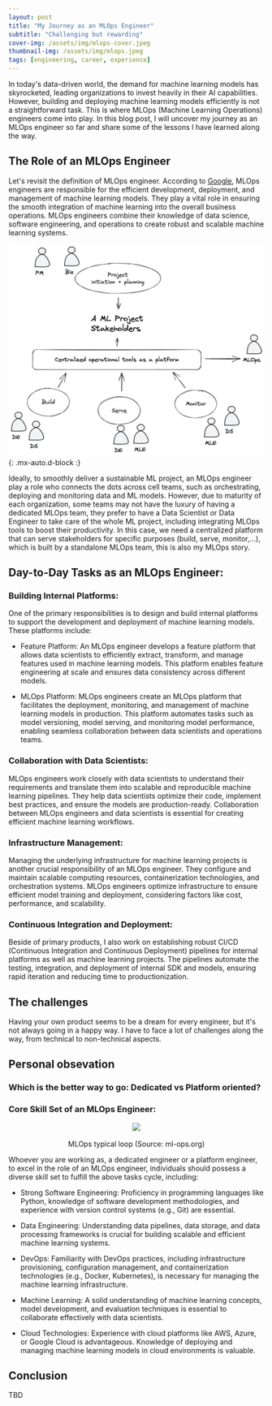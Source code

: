 ```yaml
---
layout: post
title: "My Journey as an MLOps Engineer"
subtitle: "Challenging but rewarding"
cover-img: /assets/img/mlops-cover.jpeg
thumbnail-img: /assets/img/mlops.jpeg
tags: [engineering, career, experience]
---
```


In today's data-driven world, the demand for machine learning models has skyrocketed, leading organizations to invest heavily in their AI capabilities. However, building and deploying machine learning models efficiently is not a straightforward task. This is where MLOps (Machine Learning Operations) engineers come into play. In this blog post, I will uncover my journey as an MLOps engineer so far and share some of the lessons I have learned along the way.


## The Role of an MLOps Engineer

Let's revisit the definition of MLOps engineer. According to [Google](https://cloud.google.com/solutions/machine-learning/mlops-continuous-delivery-and-automation-pipelines-in-machine-learning), MLOps engineers are responsible for the efficient development, deployment, and management of machine learning models. They play a vital role in ensuring the smooth integration of machine learning into the overall business operations. MLOps engineers combine their knowledge of data science, software engineering, and operations to create robust and scalable machine learning systems.

![ML Project stakeholders](/assets/img/ml-stakeholders.png){: .mx-auto.d-block :}

Ideally, to smoothly deliver a sustainable ML project, an MLOps engineer play a role who connects the dots across cell teams, such as orchestrating, deploying and monitoring data and ML models. However, due to maturity of each organization, some teams may not have the luxury of having a dedicated MLOps team, they prefer to have a Data Scientist or Data Engineer to take care of the whole ML project, including integrating MLOps tools to boost their productivity. In this case, we need a centralized platform that can serve stakeholders for specific purposes (build, serve, monitor,...), which is built by a standalone MLOps team, this is also my MLOps story.

## Day-to-Day Tasks as an MLOps Engineer:

### Building Internal Platforms:
One of the primary responsibilities is to design and build internal platforms to support the development and deployment of machine learning models. These platforms include:

- Feature Platform: An MLOps engineer develops a feature platform that allows data scientists to efficiently extract, transform, and manage features used in machine learning models. This platform enables feature engineering at scale and ensures data consistency across different models.

- MLOps Platform: MLOps engineers create an MLOps platform that facilitates the deployment, monitoring, and management of machine learning models in production. This platform automates tasks such as model versioning, model serving, and monitoring model performance, enabling seamless collaboration between data scientists and operations teams.

### Collaboration with Data Scientists:
MLOps engineers work closely with data scientists to understand their requirements and translate them into scalable and reproducible machine learning pipelines. They help data scientists optimize their code, implement best practices, and ensure the models are production-ready. Collaboration between MLOps engineers and data scientists is essential for creating efficient machine learning workflows.

### Infrastructure Management:
Managing the underlying infrastructure for machine learning projects is another crucial responsibility of an MLOps engineer. They configure and maintain scalable computing resources, containerization technologies, and orchestration systems. MLOps engineers optimize infrastructure to ensure efficient model training and deployment, considering factors like cost, performance, and scalability.

### Continuous Integration and Deployment:
Beside of primary products, I also work on establishing robust CI/CD (Continuous Integration and Continuous Deployment) pipelines for internal platforms as well as machine learning projects. The pipelines automate the testing, integration, and deployment of internal SDK and models, ensuring rapid iteration and reducing time to productionization.

## The challenges

Having your own product seems to be a dream for every engineer, but it's not always going in a happy way. I have to face a lot of challenges along the way, from technical to non-technical aspects.

## Personal obsevation

### Which is the better way to go: Dedicated vs Platform oriented?



### Core Skill Set of an MLOps Engineer:

<p align = "center">
<img src = "https://ml-ops.org/img/mlops-loop-en.jpg">
</p>
<p align = "center">
MLOps typical loop (Source: ml-ops.org)
</p>

Whoever you are working as, a dedicated engineer or a platform engineer, to excel in the role of an MLOps engineer, individuals should possess a diverse skill set to fulfill the above tasks cycle, including:

- Strong Software Engineering: Proficiency in programming languages like Python, knowledge of software
development methodologies, and experience with version control systems (e.g., Git) are essential.

- Data Engineering: Understanding data pipelines, data storage, and data processing frameworks is crucial for building scalable and efficient machine learning systems.

- DevOps: Familiarity with DevOps practices, including infrastructure provisioning, configuration management, and containerization technologies (e.g., Docker, Kubernetes), is necessary for managing the machine learning infrastructure.

- Machine Learning: A solid understanding of machine learning concepts, model development, and evaluation techniques is essential to collaborate effectively with data scientists.

- Cloud Technologies: Experience with cloud platforms like AWS, Azure, or Google Cloud is advantageous. Knowledge of deploying and managing machine learning models in cloud environments is valuable.


## Conclusion
TBD
